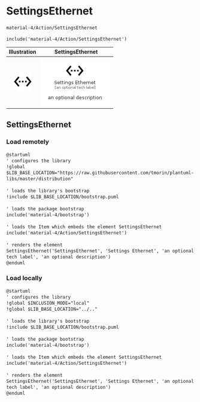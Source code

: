 # SettingsEthernet


```text
material-4/Action/SettingsEthernet
```

```text
include('material-4/Action/SettingsEthernet')
```



| Illustration | SettingsEthernet |
| :---: | :---: |
| ![illustration for Illustration](../../material-4/Action/SettingsEthernet.png) | ![illustration for SettingsEthernet](../../material-4/Action/SettingsEthernet.Local.png) |




## SettingsEthernet

### Load remotely
```plantuml
@startuml
' configures the library
!global $LIB_BASE_LOCATION="https://raw.githubusercontent.com/tmorin/plantuml-libs/master/distribution"

' loads the library's bootstrap
!include $LIB_BASE_LOCATION/bootstrap.puml

' loads the package bootstrap
include('material-4/bootstrap')

' loads the Item which embeds the element SettingsEthernet
include('material-4/Action/SettingsEthernet')

' renders the element
SettingsEthernet('SettingsEthernet', 'Settings Ethernet', 'an optional tech label', 'an optional description')
@enduml
```

### Load locally
```plantuml
@startuml
' configures the library
!global $INCLUSION_MODE="local"
!global $LIB_BASE_LOCATION="../.."

' loads the library's bootstrap
!include $LIB_BASE_LOCATION/bootstrap.puml

' loads the package bootstrap
include('material-4/bootstrap')

' loads the Item which embeds the element SettingsEthernet
include('material-4/Action/SettingsEthernet')

' renders the element
SettingsEthernet('SettingsEthernet', 'Settings Ethernet', 'an optional tech label', 'an optional description')
@enduml
```

